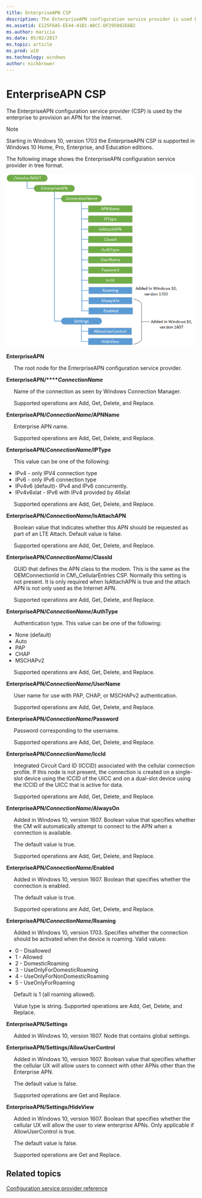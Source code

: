 ```yaml
---
title: EnterpriseAPN CSP
description: The EnterpriseAPN configuration service provider is used by the enterprise to provision an APN for the Internet.
ms.assetid: E125F6A5-EE44-41B1-A8CC-DF295082E6B2
ms.author: maricia
ms.date: 05/02/2017
ms.topic: article
ms.prod: w10
ms.technology: windows
author: nickbrower
---
```



# EnterpriseAPN CSP

The EnterpriseAPN configuration service provider (CSP) is used by the enterprise to provision an APN for the Internet.

> [!Note]
Starting in Windows 10, version 1703 the EnterpriseAPN CSP is supported in Windows 10 Home, Pro, Enterprise, and Education editions.

The following image shows the EnterpriseAPN configuration service provider in tree format.

![enterpriseapn csp](images/provisioning-csp-enterpriseapn-rs1.png)

<a href="" id="enterpriseapn"></a>**EnterpriseAPN**  
<p style="margin-left: 20px">The root node for the EnterpriseAPN configuration service provider.</p>

<a href="" id="enterpriseapn-connectionname"></a>**EnterpriseAPN/****_ConnectionName_**  
<p style="margin-left: 20px">Name of the connection as seen by Windows Connection Manager.</p>

<p style="margin-left: 20px">Supported operations are Add, Get, Delete, and Replace.</p>

<a href="" id="enterpriseapn-connectionname-apnname"></a>**EnterpriseAPN/*ConnectionName*/APNName**  
<p style="margin-left: 20px">Enterprise APN name.</p>

<p style="margin-left: 20px">Supported operations are Add, Get, Delete, and Replace.</p>

<a href="" id="enterpriseapn-connectionname-iptype"></a>**EnterpriseAPN/*ConnectionName*/IPType**  
<p style="margin-left: 20px">This value can be one of the following:</p>

-   IPv4 - only IPV4 connection type
-   IPv6 - only IPv6 connection type
-   IPv4v6 (default)- IPv4 and IPv6 concurrently.
-   IPv4v6xlat - IPv6 with IPv4 provided by 46xlat

<p style="margin-left: 20px">Supported operations are Add, Get, Delete, and Replace.</p>

<a href="" id="enterpriseapn-connectionname-isattachapn"></a>**EnterpriseAPN/*ConnectionName*/IsAttachAPN**  
<p style="margin-left: 20px">Boolean value that indicates whether this APN should be requested as part of an LTE Attach. Default value is false.</p>

<p style="margin-left: 20px">Supported operations are Add, Get, Delete, and Replace.</p>

<a href="" id="enterpriseapn-connectionname-classid"></a>**EnterpriseAPN/*ConnectionName*/ClassId**  
<p style="margin-left: 20px">GUID that defines the APN class to the modem. This is the same as the OEMConnectionId in CM\_CellularEntries CSP. Normally this setting is not present. It is only required when IsAttachAPN is true and the attach APN is not only used as the Internet APN.</p>

<p style="margin-left: 20px">Supported operations are Add, Get, Delete, and Replace.</p>

<a href="" id="enterpriseapn-connectionname-authtype"></a>**EnterpriseAPN/*ConnectionName*/AuthType**  
<p style="margin-left: 20px">Authentication type. This value can be one of the following:</p>

-   None (default)
-   Auto
-   PAP
-   CHAP
-   MSCHAPv2

<p style="margin-left: 20px">Supported operations are Add, Get, Delete, and Replace.</p>

<a href="" id="enterpriseapn-connectionname-username"></a>**EnterpriseAPN/*ConnectionName*/UserName**  
<p style="margin-left: 20px">User name for use with PAP, CHAP, or MSCHAPv2 authentication.</p>

<p style="margin-left: 20px">Supported operations are Add, Get, Delete, and Replace.</p>

<a href="" id="enterpriseapn-connectionname-password"></a>**EnterpriseAPN/*ConnectionName*/Password**  
<p style="margin-left: 20px">Password corresponding to the username.</p>

<p style="margin-left: 20px">Supported operations are Add, Get, Delete, and Replace.</p>

<a href="" id="enterpriseapn-connectionname-iccid"></a>**EnterpriseAPN/*ConnectionName*/IccId**  
<p style="margin-left: 20px">Integrated Circuit Card ID (ICCID) associated with the cellular connection profile. If this node is not present, the connection is created on a single-slot device using the ICCID of the UICC and on a dual-slot device using the ICCID of the UICC that is active for data.</p>

<p style="margin-left: 20px">Supported operations are Add, Get, Delete, and Replace.</p>

<a href="" id="enterpriseapn-connectionname-alwayson"></a>**EnterpriseAPN/*ConnectionName*/AlwaysOn**  
<p style="margin-left: 20px">Added in Windows 10, version 1607. Boolean value that specifies whether the CM will automatically attempt to connect to the APN when a connection is available.</p>

<p style="margin-left: 20px">The default value is true.</p>

<p style="margin-left: 20px">Supported operations are Add, Get, Delete, and Replace.</p>

<a href="" id="enterpriseapn-connectionname-enabled"></a>**EnterpriseAPN/*ConnectionName*/Enabled**  
<p style="margin-left: 20px">Added in Windows 10, version 1607. Boolean that specifies whether the connection is enabled.</p>

<p style="margin-left: 20px">The default value is true.</p>

<p style="margin-left: 20px">Supported operations are Add, Get, Delete, and Replace.</p>

<a href="" id="enterpriseapn-connectionname-roaming"></a>**EnterpriseAPN/*ConnectionName*/Roaming**  
<p style="margin-left: 20px">Added in Windows 10, version 1703. Specifies whether the connection should be activated when the device is roaming. Valid values:</p>

<ul>
<li>0 - Disallowed</li>
<li>1 - Allowed</li>
<li>2 - DomesticRoaming</li>
<li>3 - UseOnlyForDomesticRoaming</li>
<li>4 - UseOnlyForNonDomesticRoaming</li>
<li>5 - UseOnlyForRoaming</li>
</ul>

<p style="margin-left: 20px">Default is 1 (all roaming allowed).</p>

<p style="margin-left: 20px">Value type is string. Supported operations are Add, Get, Delete, and Replace.</p>


<a href="" id="enterpriseapn-settings"></a>**EnterpriseAPN/Settings**  
<p style="margin-left: 20px">Added in Windows 10, version 1607. Node that contains global settings.</p>

<a href="" id="enterpriseapn-settings-allowusercontrol"></a>**EnterpriseAPN/Settings/AllowUserControl**  
<p style="margin-left: 20px">Added in Windows 10, version 1607. Boolean value that specifies whether the cellular UX will allow users to connect with other APNs other than the Enterprise APN.</p>

<p style="margin-left: 20px">The default value is false.</p>

<p style="margin-left: 20px">Supported operations are Get and Replace.</p>

<a href="" id="enterpriseapn-settings-hideview"></a>**EnterpriseAPN/Settings/HideView**  
<p style="margin-left: 20px">Added in Windows 10, version 1607. Boolean that specifies whether the cellular UX will allow the user to view enterprise APNs. Only applicable if AllowUserControl is true.</p>

<p style="margin-left: 20px">The default value is false.</p>

<p style="margin-left: 20px">Supported operations are Get and Replace.</p>

## Related topics


[Configuration service provider reference](configuration-service-provider-reference.md)

 

 






